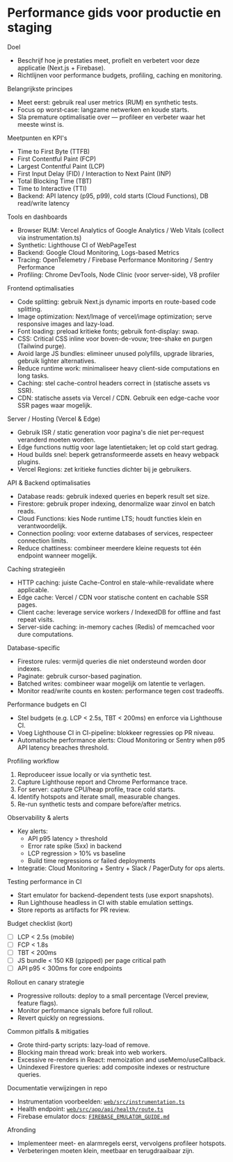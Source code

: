 # Performance gids voor productie en staging

Doel
- Beschrijf hoe je prestaties meet, profielt en verbetert voor deze applicatie (Next.js + Firebase).
- Richtlijnen voor performance budgets, profiling, caching en monitoring.

Belangrijkste principes
- Meet eerst: gebruik real user metrics (RUM) en synthetic tests.
- Focus op worst‑case: langzame netwerken en koude starts.
- Sla premature optimalisatie over — profileer en verbeter waar het meeste winst is.

Meetpunten en KPI's
- Time to First Byte (TTFB)
- First Contentful Paint (FCP)
- Largest Contentful Paint (LCP)
- First Input Delay (FID) / Interaction to Next Paint (INP)
- Total Blocking Time (TBT)
- Time to Interactive (TTI)
- Backend: API latency (p95, p99), cold starts (Cloud Functions), DB read/write latency

Tools en dashboards
- Browser RUM: Vercel Analytics of Google Analytics / Web Vitals (collect via instrumentation.ts)
- Synthetic: Lighthouse CI of WebPageTest
- Backend: Google Cloud Monitoring, Logs-based Metrics
- Tracing: OpenTelemetry / Firebase Performance Monitoring / Sentry Performance
- Profiling: Chrome DevTools, Node Clinic (voor server-side), V8 profiler

Frontend optimalisaties
- Code splitting: gebruik Next.js dynamic imports en route-based code splitting.
- Image optimization: Next/Image of vercel/image optimization; serve responsive images and lazy-load.
- Font loading: preload kritieke fonts; gebruik font-display: swap.
- CSS: Critical CSS inline voor boven-de-vouw; tree-shake en purgen (Tailwind purge).
- Avoid large JS bundles: elimineer unused polyfills, upgrade libraries, gebruik lighter alternatives.
- Reduce runtime work: minimaliseer heavy client-side computations en long tasks.
- Caching: stel cache-control headers correct in (statische assets vs SSR).
- CDN: statische assets via Vercel / CDN. Gebruik een edge-cache voor SSR pages waar mogelijk.

Server / Hosting (Vercel & Edge)
- Gebruik ISR / static generation voor pagina's die niet per‑request veranderd moeten worden.
- Edge functions nuttig voor lage latentietaken; let op cold start gedrag.
- Houd builds snel: beperk getransformeerde assets en heavy webpack plugins.
- Vercel Regions: zet kritieke functies dichter bij je gebruikers.

API & Backend optimalisaties
- Database reads: gebruik indexed queries en beperk result set size.
- Firestore: gebruik proper indexing, denormalize waar zinvol en batch reads.
- Cloud Functions: kies Node runtime LTS; houdt functies klein en verantwoordelijk.
- Connection pooling: voor externe databases of services, respecteer connection limits.
- Reduce chattiness: combineer meerdere kleine requests tot één endpoint wanneer mogelijk.

Caching strategieën
- HTTP caching: juiste Cache-Control en stale-while-revalidate where applicable.
- Edge cache: Vercel / CDN voor statische content en cachable SSR pages.
- Client cache: leverage service workers / IndexedDB for offline and fast repeat visits.
- Server-side caching: in-memory caches (Redis) of memcached voor dure computations.

Database-specific
- Firestore rules: vermijd queries die niet ondersteund worden door indexes.
- Paginate: gebruik cursor-based pagination.
- Batched writes: combineer waar mogelijk om latentie te verlagen.
- Monitor read/write counts en kosten: performance tegen cost tradeoffs.

Performance budgets en CI
- Stel budgets (e.g. LCP < 2.5s, TBT < 200ms) en enforce via Lighthouse CI.
- Voeg Lighthouse CI in CI-pipeline: blokkeer regressies op PR niveau.
- Automatische performance alerts: Cloud Monitoring or Sentry when p95 API latency breaches threshold.

Profiling workflow
1. Reproduceer issue locally or via synthetic test.
2. Capture Lighthouse report and Chrome Performance trace.
3. For server: capture CPU/heap profile, trace cold starts.
4. Identify hotspots and iterate small, measurable changes.
5. Re-run synthetic tests and compare before/after metrics.

Observability & alerts
- Key alerts:
  - API p95 latency > threshold
  - Error rate spike (5xx) in backend
  - LCP regression > 10% vs baseline
  - Build time regressions or failed deployments
- Integratie: Cloud Monitoring + Sentry + Slack / PagerDuty for ops alerts.

Testing performance in CI
- Start emulator for backend-dependent tests (use export snapshots).
- Run Lighthouse headless in CI with stable emulation settings.
- Store reports as artifacts for PR review.

Budget checklist (kort)
- [ ] LCP < 2.5s (mobile)
- [ ] FCP < 1.8s
- [ ] TBT < 200ms
- [ ] JS bundle < 150 KB (gzipped) per page critical path
- [ ] API p95 < 300ms for core endpoints

Rollout en canary strategie
- Progressive rollouts: deploy to a small percentage (Vercel preview, feature flags).
- Monitor performance signals before full rollout.
- Revert quickly on regressions.

Common pitfalls & mitigaties
- Grote third-party scripts: lazy-load of remove.
- Blocking main thread work: break into web workers.
- Excessive re-renders in React: memoization and useMemo/useCallback.
- Unindexed Firestore queries: add composite indexes or restructure queries.

Documentatie verwijzingen in repo
- Instrumentation voorbeelden: [`web/src/instrumentation.ts`](web/src/instrumentation.ts:1)
- Health endpoint: [`web/src/app/api/health/route.ts`](web/src/app/api/health/route.ts:1)
- Firebase emulator docs: [`FIREBASE_EMULATOR_GUIDE.md`](FIREBASE_EMULATOR_GUIDE.md:1)

Afronding
- Implementeer meet- en alarmregels eerst, vervolgens profileer hotspots.
- Verbeteringen moeten klein, meetbaar en terugdraaibaar zijn.